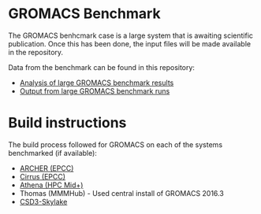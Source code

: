 # GROMACS Benchmark

The GROMACS benhcmark case is a large system that is awaiting scientific publication. Once this
has been done, the input files will be made available in the repository.

Data from the benchmark can be found in this repository:

* [Analysis of large GROMACS benchmark results](analysis/GROMACS_large_perf_analysis.ipynb)
* [Output from large GROMACS benchmark runs](large/results)

# Build instructions

The build process followed for GROMACS on each of the systems benchmarked (if available):

* [ARCHER (EPCC)](https://github.com/hpc-uk/build-instructions/blob/master/GROMACS/ARCHER_2016.3_gcc5_ivybrg.md)
* [Cirrus (EPCC)](https://github.com/hpc-uk/build-instructions/blob/master/GROMACS/Cirrus_2016.3_gcc6.md)
* [Athena (HPC Mid+)](https://github.com/hpc-uk/build-instructions/blob/master/GROMACS/Athena_2016.3_gcc6.md)
* Thomas (MMMHub) - Used central install of GROMACS 2016.3
* [CSD3-Skylake](https://github.com/hpc-uk/build-instructions/blob/master/GROMACS/CSD3Skylake_2016.4_gcc7.md)

